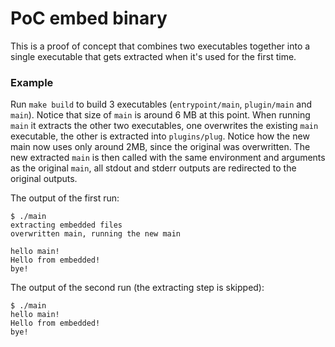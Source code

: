 # PoC embed binary

This is a proof of concept that combines two executables together into a single executable that gets extracted when it's
used for the first time.

### Example

Run `make build` to build 3 executables (`entrypoint/main`, `plugin/main` and `main`). Notice that size of `main` is
around 6 MB at this point. When running `main` it extracts the other two executables, one overwrites the existing `main`
executable, the other is extracted into `plugins/plug`. Notice how the new main now uses only around 2MB, since the
original was overwritten. The new extracted `main` is then called with the same environment and arguments as the
original `main`, all stdout and stderr outputs are redirected to the original outputs.

The output of the first run:
```
$ ./main
extracting embedded files
overwritten main, running the new main

hello main!
Hello from embedded!
bye!
```

The output of the second run (the extracting step is skipped):
```
$ ./main
hello main!
Hello from embedded!
bye!
```
